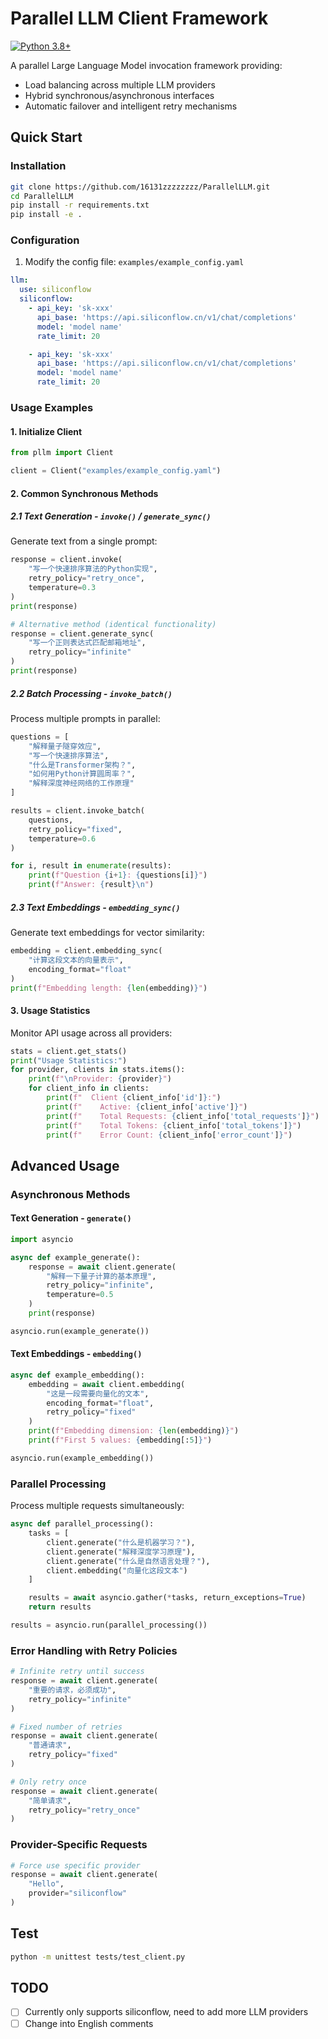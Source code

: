 # Parallel LLM Client Framework

[![Python 3.8+](https://img.shields.io/badge/python-3.8%2B-blue.svg)](https://www.python.org/downloads/)

A parallel Large Language Model invocation framework providing:

- Load balancing across multiple LLM providers
- Hybrid synchronous/asynchronous interfaces
- Automatic failover and intelligent retry mechanisms

## Quick Start

### Installation

```bash
git clone https://github.com/16131zzzzzzzz/ParallelLLM.git
cd ParallelLLM
pip install -r requirements.txt
pip install -e .
```

### Configuration

1. Modify the config file: `examples/example_config.yaml`

```yaml
llm:
  use: siliconflow
  siliconflow:
    - api_key: 'sk-xxx'
      api_base: 'https://api.siliconflow.cn/v1/chat/completions'
      model: 'model name'
      rate_limit: 20

    - api_key: 'sk-xxx'
      api_base: 'https://api.siliconflow.cn/v1/chat/completions'
      model: 'model name'
      rate_limit: 20
```

### Usage Examples

#### 1. Initialize Client

```python
from pllm import Client

client = Client("examples/example_config.yaml")
```

#### 2. Common Synchronous Methods

##### 2.1 Text Generation - `invoke()` / `generate_sync()`

Generate text from a single prompt:

```python
response = client.invoke(
    "写一个快速排序算法的Python实现",
    retry_policy="retry_once",
    temperature=0.3
)
print(response)

# Alternative method (identical functionality)
response = client.generate_sync(
    "写一个正则表达式匹配邮箱地址",
    retry_policy="infinite"
)
print(response)
```

##### 2.2 Batch Processing - `invoke_batch()`

Process multiple prompts in parallel:

```python
questions = [
    "解释量子隧穿效应",
    "写一个快速排序算法",
    "什么是Transformer架构？",
    "如何用Python计算圆周率？",
    "解释深度神经网络的工作原理"
]

results = client.invoke_batch(
    questions,
    retry_policy="fixed",
    temperature=0.6
)

for i, result in enumerate(results):
    print(f"Question {i+1}: {questions[i]}")
    print(f"Answer: {result}\n")
```

##### 2.3 Text Embeddings - `embedding_sync()`

Generate text embeddings for vector similarity:

```python
embedding = client.embedding_sync(
    "计算这段文本的向量表示",
    encoding_format="float"
)
print(f"Embedding length: {len(embedding)}")
```

#### 3. Usage Statistics

Monitor API usage across all providers:

```python
stats = client.get_stats()
print("Usage Statistics:")
for provider, clients in stats.items():
    print(f"\nProvider: {provider}")
    for client_info in clients:
        print(f"  Client {client_info['id']}:")
        print(f"    Active: {client_info['active']}")
        print(f"    Total Requests: {client_info['total_requests']}")
        print(f"    Total Tokens: {client_info['total_tokens']}")
        print(f"    Error Count: {client_info['error_count']}")
```

## Advanced Usage

### Asynchronous Methods

#### Text Generation - `generate()`

```python
import asyncio

async def example_generate():
    response = await client.generate(
        "解释一下量子计算的基本原理",
        retry_policy="infinite",
        temperature=0.5
    )
    print(response)

asyncio.run(example_generate())
```

#### Text Embeddings - `embedding()`

```python
async def example_embedding():
    embedding = await client.embedding(
        "这是一段需要向量化的文本",
        encoding_format="float",
        retry_policy="fixed"
    )
    print(f"Embedding dimension: {len(embedding)}")
    print(f"First 5 values: {embedding[:5]}")

asyncio.run(example_embedding())
```

### Parallel Processing

Process multiple requests simultaneously:

```python
async def parallel_processing():
    tasks = [
        client.generate("什么是机器学习？"),
        client.generate("解释深度学习原理"),
        client.generate("什么是自然语言处理？"),
        client.embedding("向量化这段文本")
    ]

    results = await asyncio.gather(*tasks, return_exceptions=True)
    return results

results = asyncio.run(parallel_processing())
```

### Error Handling with Retry Policies

```python
# Infinite retry until success
response = await client.generate(
    "重要的请求，必须成功",
    retry_policy="infinite"
)

# Fixed number of retries
response = await client.generate(
    "普通请求",
    retry_policy="fixed"
)

# Only retry once
response = await client.generate(
    "简单请求",
    retry_policy="retry_once"
)
```

### Provider-Specific Requests

```python
# Force use specific provider
response = await client.generate(
    "Hello",
    provider="siliconflow"
)
```

## Test

```bash
python -m unittest tests/test_client.py
```

## TODO

- [ ] Currently only supports siliconflow, need to add more LLM providers
- [ ] Change into English comments
